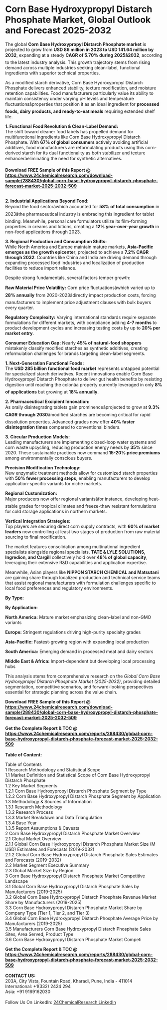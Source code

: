 <h1>Corn Base Hydroxypropyl Distarch Phosphate Market, Global Outlook and Forecast 2025-2032</h1><p>The global <strong>Corn Base Hydroxypropyl Distarch Phosphate market</strong> is projected to grow from <strong>USD 86 million in 2023 to USD 141.64 million by 2032</strong>, expanding at a steady <strong>CAGR of 5.70% during 2025â2032</strong>, according to the latest industry analysis. This growth trajectory stems from rising demand across multiple industries seeking clean-label, functional ingredients with superior technical properties.</p><p>As a modified starch derivative, Corn Base Hydroxypropyl Distarch Phosphate delivers enhanced stability, texture modification, and moisture retention capabilities. Food manufacturers particularly value its ability to maintain consistency under varying pH levels and temperature fluctuationsâproperties that position it as an ideal ingredient for <strong>processed foods, dairy products, and ready-to-eat meals</strong> requiring extended shelf life.</p><p><strong>1. Functional Food Revolution &amp; Clean-Label Demand:</strong><br>
The shift toward cleaner food labels has propelled demand for multifunctional ingredients like Corn Base Hydroxypropyl Distarch Phosphate. With <strong>67% of global consumers</strong> actively avoiding artificial additives, food manufacturers are reformulating products using this corn-derived starch for its dual functionality as both stabilizer and texture enhancerâeliminating the need for synthetic alternatives.</p><div><b>Download FREE Sample of this Report @ 
            <a href="https://www.24chemicalresearch.com/download-sample/288430/global-corn-base-hydroxypropyl-distarch-phosphate-forecast-market-2025-2032-509">
            https://www.24chemicalresearch.com/download-sample/288430/global-corn-base-hydroxypropyl-distarch-phosphate-forecast-market-2025-2032-509</a></b></div><br><p><strong>2. Industrial Applications Beyond Food:</strong><br>
Beyond the food sectorâwhich accounted for <strong>58% of total consumption</strong> in 2023âthe pharmaceutical industry is embracing this ingredient for tablet binding. Meanwhile, personal care formulators utilize its film-forming properties in creams and lotions, creating a <strong>12% year-over-year growth</strong> in non-food applications through 2023.</p><p><strong>3. Regional Production and Consumption Shifts:</strong><br>
While North America and Europe maintain mature markets, <strong>Asia-Pacific emerges as the growth epicenter</strong>, projected to achieve a <strong>7.2% CAGR through 2032</strong>. Countries like China and India are driving demand through expanding processed food industries and localization of production facilities to reduce import reliance.</p><p>Despite strong fundamentals, several factors temper growth:</p><p><strong>Raw Material Price Volatility:</strong> Corn price fluctuationsâwhich varied up to <strong>28% annually</strong> from 2020-2023âdirectly impact production costs, forcing manufacturers to implement price adjustment clauses with bulk buyers every quarter.</p><p><strong>Regulatory Complexity:</strong> Varying international standards require separate formulations for different markets, with compliance adding <strong>4-7 months</strong> to product development cycles and increasing testing costs by up to <strong>20% per market entry</strong>.</p><p><strong>Consumer Education Gap:</strong> Nearly <strong>45% of natural-food shoppers</strong> mistakenly classify modified starches as synthetic additives, creating reformulation challenges for brands targeting clean-label segments.</p><p><strong>1. Next-Generation Functional Foods:</strong><br>
The <strong>USD 285 billion functional food market</strong> represents untapped potential for specialized starch derivatives. Recent innovations enable Corn Base Hydroxypropyl Distarch Phosphate to deliver gut health benefits by resisting digestion until reaching the colonâa property currently leveraged in only <strong>8% of applications</strong> but growing at <strong>18% annually</strong>.</p><p><strong>2. Pharmaceutical Excipient Innovation:</strong><br>
As orally disintegrating tablets gain prominenceâprojected to grow at <strong>9.3% CAGR through 2030</strong>âmodified starches are becoming critical for rapid dissolution properties. Advanced grades now offer <strong>40% faster disintegration times</strong> compared to conventional binders.</p><p><strong>3. Circular Production Models:</strong><br>
Leading manufacturers are implementing closed-loop water systems and corn waste upcycling, reducing production energy needs by <strong>35%</strong> since 2020. These sustainable practices now command <strong>15-20% price premiums</strong> among environmentally conscious buyers.</p><p><strong>Precision Modification Technology:</strong><br>
	New enzymatic treatment methods allow for customized starch properties with <strong>50% fewer processing steps</strong>, enabling manufacturers to develop application-specific variants for niche markets.</p><p><strong>Regional Customization:</strong><br>
	Major producers now offer regional variantsâfor instance, developing heat-stable grades for tropical climates and freeze-thaw resistant formulations for cold storage applications in northern markets.</p><p><strong>Vertical Integration Strategies:</strong><br>
	Top players are securing direct corn supply contracts, with <strong>60% of market leaders</strong> now controlling at least two stages of production from raw material sourcing to final modification.</p><p>The market features consolidation among multinational ingredient specialists alongside regional specialists. <strong>TATE &amp; LYLE SOLUTIONS, Ingredion, and Cargill</strong> collectively hold over <strong>48% of global capacity</strong>, leveraging their extensive R&amp;D capabilities and application expertise.</p><p>Meanwhile, Asian players like <strong>NIPPON STARCH CHEMICAL and Matsutani</strong> are gaining share through localized production and technical service teams that assist regional manufacturers with formulation challenges specific to local food preferences and regulatory environments.</p><p><strong>By Type:</strong></p><p><strong>By Application:</strong></p><p><strong>North America:</strong> Mature market emphasizing clean-label and non-GMO variants</p><p><strong>Europe:</strong> Stringent regulations driving high-purity specialty grades</p><p><strong>Asia-Pacific:</strong> Fastest-growing region with expanding local production</p><p><strong>South America:</strong> Emerging demand in processed meat and dairy sectors</p><p><strong>Middle East &amp; Africa:</strong> Import-dependent but developing local processing hubs</p><p>This analysis stems from comprehensive research on the <em>Global Corn Base Hydroxypropyl Distarch Phosphate Market (2025-2032)</em>, providing detailed segmentation, competitive scenarios, and forward-looking perspectives essential for strategic planning across the value chain.</p><div><b>Download FREE Sample of this Report @ 
            <a href="https://www.24chemicalresearch.com/download-sample/288430/global-corn-base-hydroxypropyl-distarch-phosphate-forecast-market-2025-2032-509">
            https://www.24chemicalresearch.com/download-sample/288430/global-corn-base-hydroxypropyl-distarch-phosphate-forecast-market-2025-2032-509</a></b></div><br><div><b>Get the Complete Report & TOC @ 
            <a href="https://www.24chemicalresearch.com/reports/288430/global-corn-base-hydroxypropyl-distarch-phosphate-forecast-market-2025-2032-509">
            https://www.24chemicalresearch.com/reports/288430/global-corn-base-hydroxypropyl-distarch-phosphate-forecast-market-2025-2032-509</a></b></div><br>
            <b>Table of Content:</b><p>Table of Contents<br />
1 Research Methodology and Statistical Scope<br />
1.1 Market Definition and Statistical Scope of Corn Base Hydroxypropyl Distarch Phosphate<br />
1.2 Key Market Segments<br />
1.2.1 Corn Base Hydroxypropyl Distarch Phosphate Segment by Type<br />
1.2.2 Corn Base Hydroxypropyl Distarch Phosphate Segment by Application<br />
1.3 Methodology & Sources of Information<br />
1.3.1 Research Methodology<br />
1.3.2 Research Process<br />
1.3.3 Market Breakdown and Data Triangulation<br />
1.3.4 Base Year<br />
1.3.5 Report Assumptions & Caveats<br />
2 Corn Base Hydroxypropyl Distarch Phosphate Market Overview<br />
2.1 Global Market Overview<br />
2.1.1 Global Corn Base Hydroxypropyl Distarch Phosphate Market Size (M USD) Estimates and Forecasts (2019-2032)<br />
2.1.2 Global Corn Base Hydroxypropyl Distarch Phosphate Sales Estimates and Forecasts (2019-2032)<br />
2.2 Market Segment Executive Summary<br />
2.3 Global Market Size by Region<br />
3 Corn Base Hydroxypropyl Distarch Phosphate Market Competitive Landscape<br />
3.1 Global Corn Base Hydroxypropyl Distarch Phosphate Sales by Manufacturers (2019-2025)<br />
3.2 Global Corn Base Hydroxypropyl Distarch Phosphate Revenue Market Share by Manufacturers (2019-2025)<br />
3.3 Corn Base Hydroxypropyl Distarch Phosphate Market Share by Company Type (Tier 1, Tier 2, and Tier 3)<br />
3.4 Global Corn Base Hydroxypropyl Distarch Phosphate Average Price by Manufacturers (2019-2025)<br />
3.5 Manufacturers Corn Base Hydroxypropyl Distarch Phosphate Sales Sites, Area Served, Product Type<br />
3.6 Corn Base Hydroxypropyl Distarch Phosphate Market Competi</p><div><b>Get the Complete Report & TOC @ 
            <a href="https://www.24chemicalresearch.com/reports/288430/global-corn-base-hydroxypropyl-distarch-phosphate-forecast-market-2025-2032-509">
            https://www.24chemicalresearch.com/reports/288430/global-corn-base-hydroxypropyl-distarch-phosphate-forecast-market-2025-2032-509</a></b></div><br><b>CONTACT US:</b><br>
            203A, City Vista, Fountain Road, Kharadi, Pune, India - 411014<br>
            International: +1(332) 2424 294<br>
            Asia: +91 9169162030 <br><br>
            Follow Us On LinkedIn: <a href="https://www.linkedin.com/company/24chemicalresearch/">24ChemicalResearch LinkedIn</a>